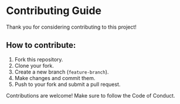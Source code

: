 # Contributing Guide

Thank you for considering contributing to this project!

## How to contribute:
1. Fork this repository.
2. Clone your fork.
3. Create a new branch (`feature-branch`).
4. Make changes and commit them.
5. Push to your fork and submit a pull request.

Contributions are welcome! Make sure to follow the Code of Conduct.
